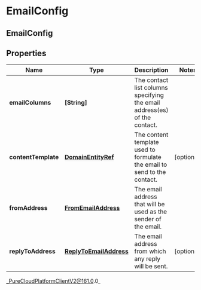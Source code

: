 # EmailConfig

## EmailConfig

## Properties

|Name | Type | Description | Notes|
|------------ | ------------- | ------------- | -------------|
| **emailColumns** | **[String]** | The contact list columns specifying the email address(es) of the contact. | |
| **contentTemplate** | [**DomainEntityRef**](DomainEntityRef) | The content template used to formulate the email to send to the contact. | [optional] |
| **fromAddress** | [**FromEmailAddress**](FromEmailAddress) | The email address that will be used as the sender of the email. | |
| **replyToAddress** | [**ReplyToEmailAddress**](ReplyToEmailAddress) | The email address from which any reply will be sent. | [optional] |



_PureCloudPlatformClientV2@161.0.0_
